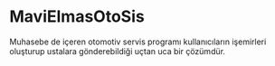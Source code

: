 # MaviElmasOtoSis
Muhasebe de içeren otomotiv servis programı kullanıcıların işemirleri oluşturup ustalara gönderebildiği uçtan uca bir çözümdür.
